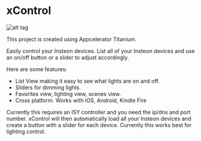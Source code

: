 xControl
========

![alt tag](https://raw.github.com/kgividen/xControl/master/srcGraphics/screenshots/iOS/3.5Port.png)

This project is created using Appcelerator Titanium.

Easily control your Insteon devices.  List all of your Insteon devices and use an on/off button or a slider to adjust accordingly.
  
Here are some features:

 - List View making it easy to see what lights are on and off.
 - Sliders for dimming lights.
 - Favorites view, lighting view, scenes view.
 - Cross platform.  Works with iOS, Android, Kindle Fire

Currently this requires an ISY controller and you need the ip/dns and port number.  xControl will then automatically load all your Insteon devices and create a button with a slider for each device.  Currently this works best for lighting control.
